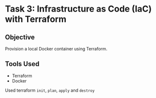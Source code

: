 
# Task 3: Infrastructure as Code (IaC) with Terraform

## Objective
Provision a local Docker container using Terraform.

## Tools Used
- Terraform
- Docker

Used terraform `init`, `plan`, `apply` and `destroy`
